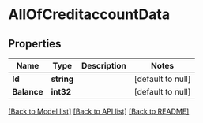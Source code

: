 # AllOfCreditaccountData

## Properties
Name | Type | Description | Notes
------------ | ------------- | ------------- | -------------
**Id** | **string** |  | [default to null]
**Balance** | **int32** |  | [default to null]

[[Back to Model list]](../README.md#documentation-for-models) [[Back to API list]](../README.md#documentation-for-api-endpoints) [[Back to README]](../README.md)

